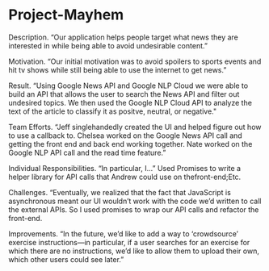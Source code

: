 # Project-Mayhem

<bold> Description. “Our application helps people target what news they are interested in while being able to avoid undesirable content.”

Motivation. “Our initial motivation was to avoid spoilers to sports events and hit tv shows while still being able to use the internet to get news.”

Result. “Using Google News API and Google NLP Cloud we were able to build an API that allows the user to search the News API and filter out undesired topics. We then used the Google NLP Cloud API to analyze the text of the article to classify it as positve, neutral, or negative."

Team Efforts. “Jeff singlehandedly created the UI and helped figure out how to use a callback to. Chelsea worked on the Google News API call and getting the front end and back end working together. Nate worked on the Google NLP API call and the read time feature.”

Individual Responsibilities. “In particular, I...” Used Promises to write a helper library for API calls that Andrew could use on thefront-end;Etc.

Challenges. “Eventually, we realized that the fact that JavaScript is asynchronous meant our UI wouldn’t work with the code we’d written to call the external APIs. So I used promises to wrap our API calls and refactor the front-end.

Improvements. “In the future, we’d like to add a way to ‘crowdsource’ exercise instructions—in particular, if a user searches for an exercise for which there are no instructions, we’d like to allow them to upload their own, which other users could see later.”
